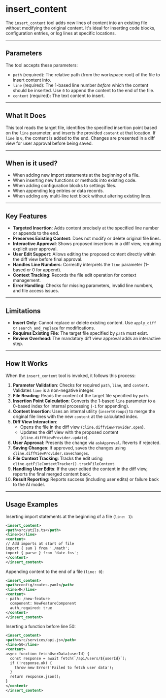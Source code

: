 # insert_content

The `insert_content` tool adds new lines of content into an existing file without modifying the original content. It's ideal for inserting code blocks, configuration entries, or log lines at specific locations.

---

## Parameters

The tool accepts these parameters:

- `path` (required): The relative path (from the workspace root) of the file to insert content into.
- `line` (required): The 1-based line number *before* which the content should be inserted. Use `0` to append the content to the end of the file.
- `content` (required): The text content to insert.

---

## What It Does

This tool reads the target file, identifies the specified insertion point based on the `line` parameter, and inserts the provided `content` at that location. If `line` is `0`, the content is added to the end. Changes are presented in a diff view for user approval before being saved.

---

## When is it used?

- When adding new import statements at the beginning of a file.
- When inserting new functions or methods into existing code.
- When adding configuration blocks to settings files.
- When appending log entries or data records.
- When adding any multi-line text block without altering existing lines.

---

## Key Features

- **Targeted Insertion**: Adds content precisely at the specified line number or appends to the end.
- **Preserves Existing Content**: Does not modify or delete original file lines.
- **Interactive Approval**: Shows proposed insertions in a diff view, requiring explicit user approval.
- **User Edit Support**: Allows editing the proposed content directly within the diff view before final approval.
- **Handles Line Numbers**: Correctly interprets the `line` parameter (1-based or 0 for append).
- **Context Tracking**: Records the file edit operation for context management.
- **Error Handling**: Checks for missing parameters, invalid line numbers, and file access issues.

---

## Limitations

- **Insert Only**: Cannot replace or delete existing content. Use `apply_diff` or `search_and_replace` for modifications.
- **Requires Existing File**: The target file specified by `path` must exist.
- **Review Overhead**: The mandatory diff view approval adds an interactive step.

---

## How It Works

When the `insert_content` tool is invoked, it follows this process:

1.  **Parameter Validation**: Checks for required `path`, `line`, and `content`. Validates `line` is a non-negative integer.
2.  **File Reading**: Reads the content of the target file specified by `path`.
3.  **Insertion Point Calculation**: Converts the 1-based `line` parameter to a 0-based index for internal processing (`-1` for appending).
4.  **Content Insertion**: Uses an internal utility (`insertGroups`) to merge the original file lines with the new `content` at the calculated index.
5.  **Diff View Interaction**:
    *   Opens the file in the diff view (`cline.diffViewProvider.open`).
    *   Updates the diff view with the proposed content (`cline.diffViewProvider.update`).
6.  **User Approval**: Presents the change via `askApproval`. Reverts if rejected.
7.  **Saving Changes**: If approved, saves the changes using `cline.diffViewProvider.saveChanges`.
8.  **File Context Tracking**: Tracks the edit using `cline.getFileContextTracker().trackFileContext`.
9.  **Handling User Edits**: If the user edited the content in the diff view, reports the final merged content back.
10. **Result Reporting**: Reports success (including user edits) or failure back to the AI model.

---

## Usage Examples

Inserting import statements at the beginning of a file (`line: 1`):

```xml
<insert_content>
<path>src/utils.ts</path>
<line>1</line>
<content>
// Add imports at start of file
import { sum } from './math';
import { parse } from 'date-fns';
</content>
</insert_content>
```

Appending content to the end of a file (`line: 0`):

```xml
<insert_content>
<path>config/routes.yaml</path>
<line>0</line>
<content>
- path: /new-feature
  component: NewFeatureComponent
  auth_required: true
</content>
</insert_content>
```

Inserting a function before line 50:

```xml
<insert_content>
<path>src/services/api.js</path>
<line>50</line>
<content>
async function fetchUserData(userId) {
  const response = await fetch(`/api/users/${userId}`);
  if (!response.ok) {
    throw new Error('Failed to fetch user data');
  }
  return response.json();
}
</content>
</insert_content>
```